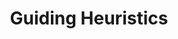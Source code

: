 ---
title: Guiding Heuristics
excerpt: "Heuristics that guide our use of other heuristics (meta-heuristics, if you will)"
layout: collection
permalink: /guiding-heuristics/
collection: guiding-heuristics
entries_layout: list
sidebar:
  nav: "heuristics"
---